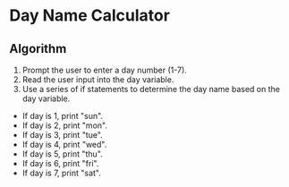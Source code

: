 # Day Name Calculator

## Algorithm
1. Prompt the user to enter a day number (1-7).
2. Read the user input into the day variable.
3. Use a series of if statements to determine the day name based on the day variable.
  -  If day is 1, print "sun".
  -  If day is 2, print "mon".
  -  If day is 3, print "tue".
  -  If day is 4, print "wed".
  -  If day is 5, print "thu".
  -  If day is 6, print "fri".
  -  If day is 7, print "sat".
